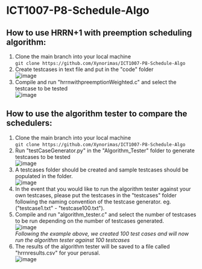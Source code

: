 # ICT1007-P8-Schedule-Algo

## How to use HRRN+1 with preemption scheduling algorithm:
1. Clone the main branch into your local machine <br>
```git clone https://github.com/Xynorimas/ICT1007-P8-Schedule-Algo```
2. Create testcases in text file and put in the "code" folder <br>
![image](https://user-images.githubusercontent.com/23615745/161418712-4948c710-1421-415a-8f69-5d0cb753c029.png)
3. Compile and run "hrrnwithpreemptionWeighted.c" and select the testcase to be tested<br>
![image](https://user-images.githubusercontent.com/23615745/161418844-c69e4351-73dd-4544-a230-de439fcc4850.png)

## How to use the algorithm tester to compare the schedulers:
1. Clone the main branch into your local machine <br>
```git clone https://github.com/Xynorimas/ICT1007-P8-Schedule-Algo``` 
2. Run "testCaseGenerator.py" in the "Algorithm_Tester" folder to generate testcases to be tested <br>
![image](https://user-images.githubusercontent.com/23615745/161418913-a35eda2e-84ff-4f13-8abb-365f9f347102.png)
3. A testcases folder should be created and sample testcases should be populated in the folder. <br>
![image](https://user-images.githubusercontent.com/23615745/161418961-ab3dd744-bad4-42e0-b7c9-2589091c47e4.png)
4. In the event that you would like to run the algorithm tester against your own testcases, please put the testcases in the "testcases" folder following the naming convention of the testcase generator. eg. ("testcase1.txt" - "testcase100.txt").
5. Compile and run "algorithm_tester.c" and select the number of testcases to be run depending on the number of testcases generated. <br>
![image](https://user-images.githubusercontent.com/23615745/161419018-94f1b82f-a91d-4561-889b-3a91dcf1abf6.png)<br>
*Following the example above, we created 100 test cases and will now run the algorithm tester against 100 testcases*
6. The results of the algorithm tester will be saved to a file called "hrrnresults.csv" for your perusal.<br>
![image](https://user-images.githubusercontent.com/23615745/161419082-e6b0095a-fe42-4a78-b060-35f81086a4af.png)

